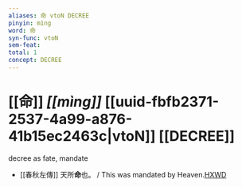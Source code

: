 ```yaml
---
aliases: 命 vtoN DECREE
pinyin: mìng
word: 命
syn-func: vtoN
sem-feat: 
total: 1
concept: DECREE 
---
```

# [[命]] *[[mìng]]*  [[uuid-fbfb2371-2537-4a99-a876-41b15ec2463c|vtoN]] [[DECREE]]
decree as fate, mandate
 - [[春秋左傳]] 天所**命**也。 / This was mandated by Heaven.[HXWD](https://hxwd.org/textview.html?location=KR1e0001_tls_007-60a.38)